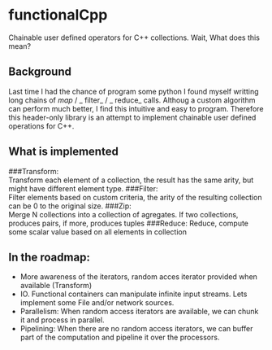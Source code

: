 # functionalCpp

Chainable user defined operators for C++ collections. 
Wait, What does this mean? 

## Background 

Last time I had the chance of program some python I found myself writting long chains of _map_ / _ filter_  / _ reduce_  calls. 
Althoug a custom algorithm can perform much better, I find this intuitive and easy to program. Therefore this header-only library
is an attempt to implement chainable user defined operations for C++.

## What is implemented 

###Transform:   
    Transform each element of a collection, the result has the same arity, but might have different element type.
###Filter:          
    Filter elements based on custom criteria, the arity of the resulting collection can be 0 to the original size.
###Zip:          
    Merge N collections into a collection of agregates. If two collections, produces pairs, if more, produces tuples
###Reduce: 
    Reduce, compute some scalar value based on all elements in collection


## In the roadmap:

  + More awareness of the iterators, random acces iterator provided when available (Transform)
  + IO. Functional containers can manipulate infinite input streams. Lets implement some File and/or network sources.
  + Parallelism: When random access iterators are available, we can chunk it and process in parallel.
  + Pipelining: When there are no random access iterators, we can buffer part of the computation and pipeline it over the processors.

